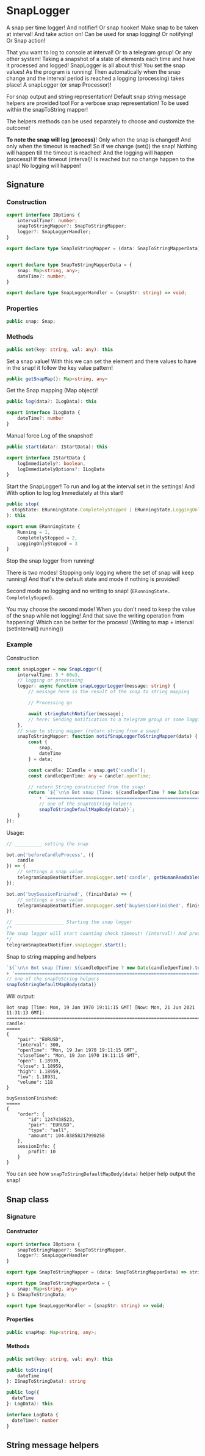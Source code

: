 # SnapLogger

A snap per time logger! And notifier! Or snap hooker! Make snap to be taken at interval! And take action on! Can be used for snap logging! Or notifying! Or Snap action!

That you want to log to console at interval! Or to a telegram group! Or any other system! Taking a snapshot of a state of elements each time and have it processed and logged! SnapLogger is all about this!
You set the snap values! As the program is running! Then automatically when the snap change and the interval period is reached a logging (processing) takes place! A snapLogger (or snap Processor)!

For snap output and string representation! Default snap string message helpers are provided too! For a verbose snap representation! To be used within the snapToString mapper!

The helpers methods can be used separately to choose and customize the outcome!

**To note the snap will log (process)**! Only when the snap is changed! And only when the timeout is reached! So if we change (set()) the snap! Nothing will happen till the timeout is reached! And the logging will happen (process)! If the timeout (interval)! Is reached but no change happen to the snap! No logging will happen!

## Signature

### Construction

```ts
export interface IOptions {
    intervalTime?: number;
    snapToStringMapper?: SnapToStringMapper;
    logger?: SnapLoggerHandler;
}

export declare type SnapToStringMapper = (data: SnapToStringMapperData) => string;


export declare type SnapToStringMapperData = {
    snap: Map<string, any>;
    dateTime?: number;
}

export declare type SnapLoggerHandler = (snapStr: string) => void;
```

### Properties

```ts
public snap: Snap;
```

### Methods

```ts
public set(key: string, val: any): this
```

Set a snap value! With this we can set the element and there values to have in the snap! it follow the key value pattern!

```ts
public getSnapMap(): Map<string, any>
```

Get the Snap mapping (Map object)!

```ts
public log(data?: ILogData): this

export interface ILogData {
    dateTime?: number
}
```

Manual force Log of the snapshot!

```ts
public start(data?: IStartData): this

export interface IStartData {
    logImmediately?: boolean,
    logImmediatelyOptions?: ILogData
}
```

Start the SnapLogger! To run and log at the interval set in the settings! And With option to log log Immediately at this start!

```ts
public stop(
  stopState: ERunningState.CompletelyStopped | ERunningState.LoggingOnlyStopped = ERunningState.LoggingOnlyStopped
): this

export enum ERunningState {
    Running = 1,
    CompletelyStopped = 2,
    LoggingOnlyStopped = 3
}
```

Stop the snap logger from running!

There is two modes! Stopping only logging where the set of snap will keep running! And that's the default state and mode if nothing is provided!

Second mode no logging and no writing to snap! (`ERunningState.
CompletelySopped`).

You may choose the second mode! When you don't need to keep the value of the snap while not logging! And that save the writing operation from happening! Which can be better for the process! (Writing to map + interval (setInterval() running))

### Example

Construction

```ts
const snapLogger = new SnapLogger({
    intervalTime: 5 * 60e3,
    // logging or processing
    logger: async function snapLoggerLogger(message: string) {
        // message here is the result of the snap to string mapping

        // Processing go 

        await stringBatchNotifier(message);
        // here: Sending notification to a telegram group or some logging system (You may like to check the StringBatcher package too)
    },
    // snap to string mapper (return string from a snap)
    snapToStringMapper: function notifSnapLoggerToStringMapper(data) {
        const {
            snap,
            dateTime
        } = data;

        const candle: ICandle = snap.get('candle');
        const candleOpenTime: any = candle?.openTime;

        // return String constructed from the snap!
        return `${`\n\n Bot snap [Time: ${candleOpenTime ? new Date(candleOpenTime).toUTCString() : '\\'}] [Now: ${new Date(dateTime).toUTCString()}]:\n`
            + '=============================================================================\n'}${
            // one of the snapToString helpers
            snapToStringDefaultMapBody(data)}`;
    }
});
```

Usage:

```ts
// __________ setting the snap

bot.on('beforeCandleProcess', ({
    candle
}) => {
    // settings a snap value
    telegramSnapBeatNotifier.snapLogger.set('candle', getHumanReadableCandle({ candle }));
});

bot.on('buySessionFinished', (finishData) => {
    // settings a snap value
    telegramSnapBeatNotifier.snapLogger.set('buySessionFinished', finishData);
});

// __________________ Starting the snap logger
/*
The snap logger will start counting check timeout! (interval)! And processing
*/
telegramSnapBeatNotifier.snapLogger.start();
```

Snap to string mapping and helpers

```ts
`${`\n\n Bot snap [Time: ${candleOpenTime ? new Date(candleOpenTime).toUTCString() : '\\'}] [Now: ${new Date(dateTime).toUTCString()}]:\n`
+ '=============================================================================\n'}${
// one of the snapToString helpers
snapToStringDefaultMapBody(data)}`
```

Will output:

```
Bot snap [Time: Mon, 19 Jan 1970 19:11:15 GMT] [Now: Mon, 21 Jun 2021 11:31:13 GMT]:
=============================================================================
candle:
=====
{
    "pair": "EURUSD",
    "interval": 300,
    "openTime": "Mon, 19 Jan 1970 19:11:15 GMT",
    "closeTime": "Mon, 19 Jan 1970 19:11:15 GMT",
    "open": 1.18939,
    "close": 1.18959,
    "high": 1.18959,
    "low": 1.18931,
    "volume": 118
}

buySessionFinished:
=====
{
    "order": {
        "id": 1247438523,
        "pair": "EURUSD",
        "type": "sell",
        "amount": 104.03858217990258
    },
    sessionInfo: {
        profit: 10
    }
}
```

You can see how `snapToStringDefaultMapBody(data)` helper help output the snap!

## Snap class

### Signature

#### Constructor

```ts
export interface IOptions {
    snapToStringMapper?: SnapToStringMapper,
    logger?: SnapLoggerHandler
}

export type SnapToStringMapper = (data: SnapToStringMapperData) => string;

export type SnapToStringMapperData = {
    snap: Map<string, any>
} & ISnapToStringData;

export type SnapLoggerHandler = (snapStr: string) => void;
```

#### Properties

```ts
public snapMap: Map<string, any>;
```

#### Methods

```ts
public set(key: string, val: any): this
```

```ts
public toString({
    dateTime
}: ISnapToStringData): string
```

```ts
public log({
  dateTime
}: LogData): this

interface LogData {
  dateTime?: number
}
```

## String message helpers
